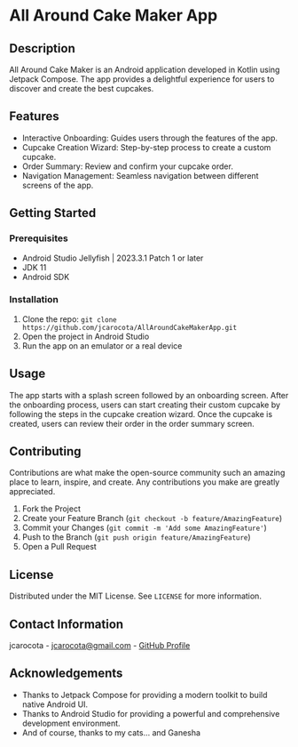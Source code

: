 # All Around Cake Maker App

## Description
All Around Cake Maker is an Android application developed in Kotlin using Jetpack Compose. The app provides a delightful experience for users to discover and create the best cupcakes.

## Features
- Interactive Onboarding: Guides users through the features of the app.
- Cupcake Creation Wizard: Step-by-step process to create a custom cupcake.
- Order Summary: Review and confirm your cupcake order.
- Navigation Management: Seamless navigation between different screens of the app.

## Getting Started
### Prerequisites
- Android Studio Jellyfish | 2023.3.1 Patch 1 or later
- JDK 11
- Android SDK

### Installation
1. Clone the repo: `git clone https://github.com/jcarocota/AllAroundCakeMakerApp.git`
2. Open the project in Android Studio
3. Run the app on an emulator or a real device

## Usage
The app starts with a splash screen followed by an onboarding screen. After the onboarding process, users can start creating their custom cupcake by following the steps in the cupcake creation wizard. Once the cupcake is created, users can review their order in the order summary screen.

## Contributing
Contributions are what make the open-source community such an amazing place to learn, inspire, and create. Any contributions you make are greatly appreciated.

1. Fork the Project
2. Create your Feature Branch (`git checkout -b feature/AmazingFeature`)
3. Commit your Changes (`git commit -m 'Add some AmazingFeature'`)
4. Push to the Branch (`git push origin feature/AmazingFeature`)
5. Open a Pull Request

## License
Distributed under the MIT License. See `LICENSE` for more information.

## Contact Information
jcarocota - jcarocota@gmail.com - [GitHub Profile](https://github.com/jcarocota)

## Acknowledgements
- Thanks to Jetpack Compose for providing a modern toolkit to build native Android UI.
- Thanks to Android Studio for providing a powerful and comprehensive development environment.
- And of course, thanks to my cats... and Ganesha 
